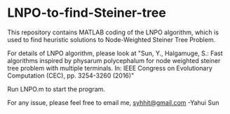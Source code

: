 # LNPO-to-find-Steiner-tree

This repository contains MATLAB coding of the LNPO algorithm, which is used to find heuristic solutions to Node-Weighted Steiner Tree Problem.

For details of LNPO algorithm, please look at "Sun, Y., Halgamuge, S.: Fast algorithms inspired by physarum polycephalum for node weighted steiner tree problem with multiple terminals. In: IEEE Congress on Evolutionary Computation (CEC), pp. 3254-3260 (2016)"

Run LNPO.m to start the program.


For any issue, please feel free to email me, syhhit@gmail.com -Yahui Sun
